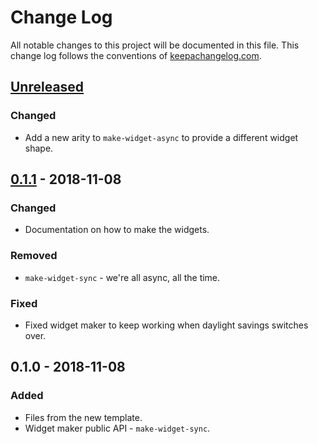 # Change Log
All notable changes to this project will be documented in this file. This change log follows the conventions of [keepachangelog.com](http://keepachangelog.com/).

## [Unreleased]
### Changed
- Add a new arity to `make-widget-async` to provide a different widget shape.

## [0.1.1] - 2018-11-08
### Changed
- Documentation on how to make the widgets.

### Removed
- `make-widget-sync` - we're all async, all the time.

### Fixed
- Fixed widget maker to keep working when daylight savings switches over.

## 0.1.0 - 2018-11-08
### Added
- Files from the new template.
- Widget maker public API - `make-widget-sync`.

[Unreleased]: https://github.com/your-name/flow/compare/0.1.1...HEAD
[0.1.1]: https://github.com/your-name/flow/compare/0.1.0...0.1.1
